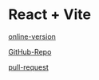 # React + Vite
[online-version](https://cz3qhm-5173.csb.app/)

[GitHub-Repo](https://github.com/Motasem-Sulaiman/resty)

[pull-request](https://github.com/Motasem-Sulaiman/resty/pull/3)